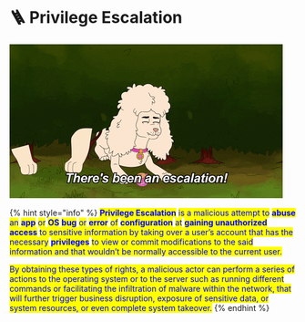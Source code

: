 # 🪜 Privilege Escalation

![](../../.gitbook/assets/esc.gif)

{% hint style="info" %}
<mark style="color:blue;">**Privilege Escalation**</mark> <mark style="color:blue;"></mark><mark style="color:blue;">is a malicious attempt to</mark> <mark style="color:blue;"></mark><mark style="color:blue;">**abuse**</mark> <mark style="color:blue;"></mark><mark style="color:blue;">an</mark> <mark style="color:blue;"></mark><mark style="color:blue;">**app**</mark> <mark style="color:blue;"></mark><mark style="color:blue;">or</mark> <mark style="color:blue;"></mark><mark style="color:blue;">**OS**</mark> <mark style="color:blue;"></mark><mark style="color:blue;"></mark> <mark style="color:blue;"></mark><mark style="color:blue;">**bug**</mark> <mark style="color:blue;"></mark><mark style="color:blue;">or</mark> <mark style="color:blue;"></mark><mark style="color:blue;">**error**</mark> <mark style="color:blue;"></mark><mark style="color:blue;">of</mark> <mark style="color:blue;"></mark><mark style="color:blue;">**configuration**</mark> <mark style="color:blue;"></mark><mark style="color:blue;">at</mark> <mark style="color:blue;"></mark><mark style="color:blue;">**gaining unauthorized access**</mark> <mark style="color:blue;"></mark><mark style="color:blue;">to sensitive information by taking over a user’s account that has the necessary</mark> <mark style="color:blue;"></mark><mark style="color:blue;">**privileges**</mark> <mark style="color:blue;"></mark><mark style="color:blue;">to view or commit modifications to the said information and that wouldn’t be normally accessible to the current user.</mark>

<mark style="color:blue;">By obtaining these types of rights, a malicious actor can perform a series of actions to the operating system or to the server such as running different commands or facilitating the infiltration of malware within the network, that will further trigger business disruption, exposure of sensitive data, or system resources, or even complete system takeover.</mark>&#x20;
{% endhint %}
